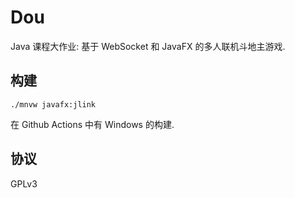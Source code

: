 # Dou
Java 课程大作业: 基于 WebSocket 和 JavaFX 的多人联机斗地主游戏.

## 构建
```shell
./mnvw javafx:jlink
```
在 Github Actions 中有 Windows 的构建.


## 协议
GPLv3